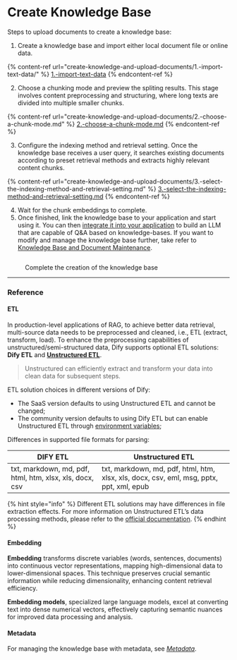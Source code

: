 # Create Knowledge Base

Steps to upload documents to create a knowledge base:

1. Create a knowledge base and import either local document file or online data.

{% content-ref url="create-knowledge-and-upload-documents/1.-import-text-data/" %}
[1.-import-text-data](create-knowledge-and-upload-documents/1.-import-text-data/)
{% endcontent-ref %}

2. Choose a chunking mode and preview the spliting results. This stage involves content preprocessing and structuring, where long texts are divided into multiple smaller chunks.

{% content-ref url="create-knowledge-and-upload-documents/2.-choose-a-chunk-mode.md" %}
[2.-choose-a-chunk-mode.md](create-knowledge-and-upload-documents/2.-choose-a-chunk-mode.md)
{% endcontent-ref %}

3. Configure the indexing method and retrieval setting. Once the knowledge base receives a user query, it searches existing documents according to preset retrieval methods and extracts highly relevant content chunks.

{% content-ref url="create-knowledge-and-upload-documents/3.-select-the-indexing-method-and-retrieval-setting.md" %}
[3.-select-the-indexing-method-and-retrieval-setting.md](create-knowledge-and-upload-documents/3.-select-the-indexing-method-and-retrieval-setting.md)
{% endcontent-ref %}

4. Wait for the chunk embeddings to complete.
5. Once finished, link the knowledge base to your application and start using it. You can then [integrate it into your application](integrate-knowledge-within-application.md) to build an LLM that are capable of Q\&A based on knowledge-bases. If you want to modify and manage the knowledge base further, take refer to [Knowledge Base and Document Maintenance](knowledge-and-documents-maintenance.md).

<figure><img src="https://assets-docs.dify.ai/2024/12/a3362a1cd384cb2b539c9858de555518.png" alt=""><figcaption><p>Complete the creation of the knowledge base</p></figcaption></figure>

***

### Reference

#### ETL

In production-level applications of RAG, to achieve better data retrieval, multi-source data needs to be preprocessed and cleaned, i.e., ETL (extract, transform, load). To enhance the preprocessing capabilities of unstructured/semi-structured data, Dify supports optional ETL solutions: **Dify ETL** and [**Unstructured ETL**](https://unstructured.io/).

> Unstructured can efficiently extract and transform your data into clean data for subsequent steps.

ETL solution choices in different versions of Dify:

* The SaaS version defaults to using Unstructured ETL and cannot be changed;
* The community version defaults to using Dify ETL but can enable Unstructured ETL through [environment variables](../../getting-started/install-self-hosted/environments.md#zhi-shi-ku-pei-zhi);

Differences in supported file formats for parsing:

| DIFY ETL                                                | Unstructured ETL                                                                        |
| ------------------------------------------------------- | --------------------------------------------------------------------------------------- |
| txt, markdown, md, pdf, html, htm, xlsx, xls, docx, csv | txt, markdown, md, pdf, html, htm, xlsx, xls, docx, csv, eml, msg, pptx, ppt, xml, epub |

{% hint style="info" %}
Different ETL solutions may have differences in file extraction effects. For more information on Unstructured ETL’s data processing methods, please refer to the [official documentation](https://docs.unstructured.io/open-source/core-functionality/partitioning).
{% endhint %}

#### **Embedding**

**Embedding** transforms discrete variables (words, sentences, documents) into continuous vector representations, mapping high-dimensional data to lower-dimensional spaces. This technique preserves crucial semantic information while reducing dimensionality, enhancing content retrieval efficiency.

**Embedding models**, specialized large language models, excel at converting text into dense numerical vectors, effectively capturing semantic nuances for improved data processing and analysis.

#### **Metadata**

For managing the knowledge base with metadata, see *[Metadata](https://docs.dify.ai/guides/knowledge-base/metadata)*.